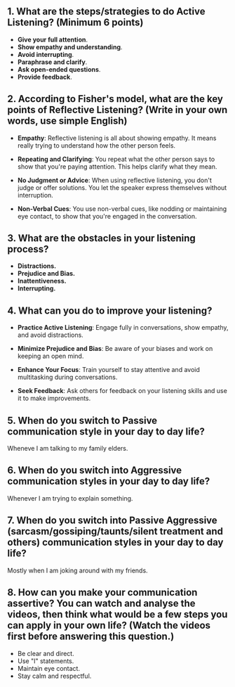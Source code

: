 ## 1. What are the steps/strategies to do Active Listening? (Minimum 6 points)
  - **Give your full attention**.
  - **Show empathy and understanding**.
  - **Avoid interrupting**.
  - **Paraphrase and clarify**.
  - **Ask open-ended questions**.
  - **Provide feedback**.
## 2. According to Fisher's model, what are the key points of Reflective Listening? (Write in your own words, use simple English)
  - **Empathy**: Reflective listening is all about showing empathy. It means really trying to understand how the other person feels.

  - **Repeating and Clarifying**: You repeat what the other person says to show that you're paying attention. This helps clarify what they mean.

  - **No Judgment or Advice**: When using reflective listening, you don't judge or offer solutions. You let the speaker express themselves without interruption.

  - **Non-Verbal Cues**: You use non-verbal cues, like nodding or maintaining eye contact, to show that you're engaged in the conversation.
## 3. What are the obstacles in your listening process?
  - **Distractions.**
  - **Prejudice and Bias.**
  - **Inattentiveness.**
  - **Interrupting.**
## 4. What can you do to improve your listening?
  - **Practice Active Listening**: Engage fully in conversations, show empathy, and avoid distractions.

  - **Minimize Prejudice and Bias**: Be aware of your biases and work on keeping an open mind.

  - **Enhance Your Focus**: Train yourself to stay attentive and avoid multitasking during conversations.

  - **Seek Feedback**: Ask others for feedback on your listening skills and use it to make improvements.
## 5. When do you switch to Passive communication style in your day to day life?
  Wheneve I am talking to my family elders.

## 6. When do you switch into Aggressive communication styles in your day to day life?
  Whenever I am trying to explain something.
## 7. When do you switch into Passive Aggressive (sarcasm/gossiping/taunts/silent treatment and others) communication styles in your day to day life?
  Mostly when I am joking around with my friends.
## 8. How can you make your communication assertive? You can watch and analyse the videos, then think what would be a few steps you can apply in your own life? (Watch the videos first before answering this question.)
  - Be clear and direct.
  - Use "I" statements.
  - Maintain eye contact.
  - Stay calm and respectful.
